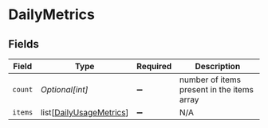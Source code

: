 # DailyMetrics


## Fields

| Field                                                               | Type                                                                | Required                                                            | Description                                                         |
| ------------------------------------------------------------------- | ------------------------------------------------------------------- | ------------------------------------------------------------------- | ------------------------------------------------------------------- |
| `count`                                                             | *Optional[int]*                                                     | :heavy_minus_sign:                                                  | number of items present in the items array                          |
| `items`                                                             | list[[DailyUsageMetrics](../../models/shared/dailyusagemetrics.md)] | :heavy_minus_sign:                                                  | N/A                                                                 |